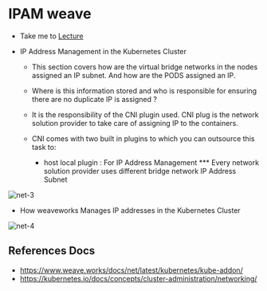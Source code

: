 # IPAM weave

  - Take me to [Lecture](https://kodekloud.com/courses/certified-kubernetes-administrator-with-practice-tests/lectures/9808295)

- IP Address Management in the Kubernetes Cluster

	- This section covers how are the virtual bridge networks in the nodes assigned an IP subnet. And how are the PODS assigned an IP.

	- Where is this information stored and who is responsible for ensuring there are no duplicate IP is assigned ?

	- It is the responsibility of the CNI plugin used. CNI plug is the network solution provider to take care of assigning IP to the containers.

	- CNI comes with two built in plugins to which you can outsource this task to:
		- host local plugin : For IP Address Management
		  *** Every network solution provider uses different bridge network IP Address Subnet

![net-3](../../images/net3.PNG)


- How weaveworks Manages IP addresses in the Kubernetes Cluster 

![net-4](../../images/net4.PNG)


## References Docs

- https://www.weave.works/docs/net/latest/kubernetes/kube-addon/
- https://kubernetes.io/docs/concepts/cluster-administration/networking/ 
